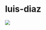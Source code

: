 # luis-diaz

[![](https://visitcount.itsvg.in/api?id=luisdiaz327&icon=0&color=0)](https://visitcount.itsvg.in)
